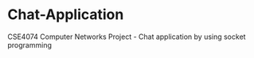 # Chat-Application
CSE4074 Computer Networks Project - Chat application by using socket programming
